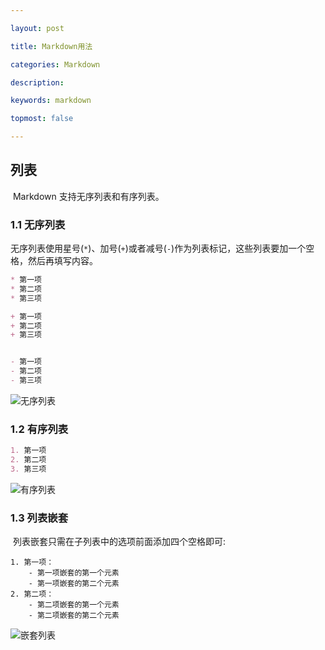 ```yaml
---

layout: post

title: Markdown用法

categories: Markdown

description: 

keywords: markdown

topmost: false

---
```


## 列表

​	Markdown 支持无序列表和有序列表。

### 1.1 无序列表

​	无序列表使用星号(`*`)、加号(`+`)或者减号(`-`)作为列表标记，这些列表要加一个空格，然后再填写内容。

```markdown
* 第一项
* 第二项
* 第三项

+ 第一项
+ 第二项
+ 第三项


- 第一项
- 第二项
- 第三项
```

![无序列表]({{site.url}}/assets/images/20200710-1.png)

### 1.2  有序列表

```markdown
1. 第一项
2. 第二项
3. 第三项
```

![有序列表]({{site.url}}/assets/images/20200710-2.png)

### 1.3 列表嵌套

​	列表嵌套只需在子列表中的选项前面添加四个空格即可:

```
1. 第一项：
    - 第一项嵌套的第一个元素
    - 第一项嵌套的第二个元素
2. 第二项：
    - 第二项嵌套的第一个元素
    - 第二项嵌套的第二个元素
```

![嵌套列表]({{site.url}}/assets/images/20200710-3.png)